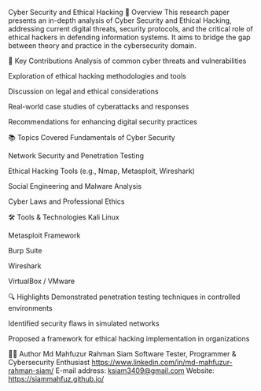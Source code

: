 Cyber Security and Ethical Hacking
🔐 Overview
This research paper presents an in-depth analysis of Cyber Security and Ethical Hacking, addressing current digital threats, security protocols, and the critical role of ethical hackers in defending information systems. It aims to bridge the gap between theory and practice in the cybersecurity domain.

🧠 Key Contributions
Analysis of common cyber threats and vulnerabilities

Exploration of ethical hacking methodologies and tools

Discussion on legal and ethical considerations

Real-world case studies of cyberattacks and responses

Recommendations for enhancing digital security practices

📚 Topics Covered
Fundamentals of Cyber Security

Network Security and Penetration Testing

Ethical Hacking Tools (e.g., Nmap, Metasploit, Wireshark)

Social Engineering and Malware Analysis

Cyber Laws and Professional Ethics

🛠 Tools & Technologies
Kali Linux

Metasploit Framework

Burp Suite

Wireshark

VirtualBox / VMware

🔍 Highlights
Demonstrated penetration testing techniques in controlled environments

Identified security flaws in simulated networks

Proposed a framework for ethical hacking implementation in organizations

👨‍💻 Author
Md Mahfuzur Rahman Siam
Software Tester, Programmer & Cybersecurity Enthusiast
https://www.linkedin.com/in/md-mahfuzur-rahman-siam/
E-mail address: ksiam3409@gmail.com
Website: https://siammahfuz.github.io/
